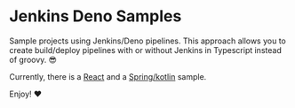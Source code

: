 # Jenkins Deno Samples
Sample projects using Jenkins/Deno pipelines. This approach allows you to create build/deploy pipelines with or without Jenkins in Typescript instead of groovy. :sunglasses:

Currently, there is a [React](./React-App) and a [Spring/kotlin](./Spring-App) sample. 

Enjoy! :heart:
